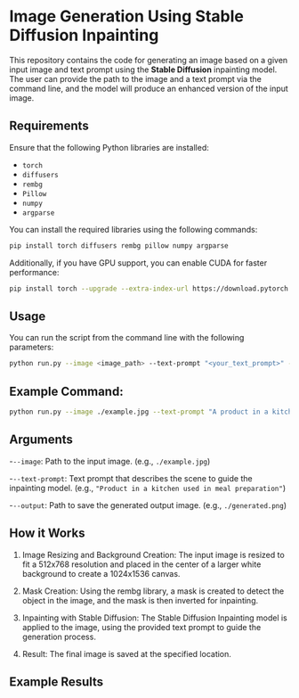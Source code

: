 # Image Generation Using Stable Diffusion Inpainting

This repository contains the code for generating an image based on a given input image and text prompt using the **Stable Diffusion** inpainting model. The user can provide the path to the image and a text prompt via the command line, and the model will produce an enhanced version of the input image.

## Requirements

Ensure that the following Python libraries are installed:

- `torch`
- `diffusers`
- `rembg`
- `Pillow`
- `numpy`
- `argparse`

You can install the required libraries using the following commands:

```bash
pip install torch diffusers rembg pillow numpy argparse
```
Additionally, if you have GPU support, you can enable CUDA for faster performance:

```bash
pip install torch --upgrade --extra-index-url https://download.pytorch.org/whl/cu117
```

## Usage
You can run the script from the command line with the following parameters:

```bash
python run.py --image <image_path> --text-prompt "<your_text_prompt>" --output <output_path>
```

## Example Command:

```bash
python run.py --image ./example.jpg --text-prompt "A product in a kitchen used in meal preparation" --output ./generated.png
```
## Arguments

-`--image`: Path to the input image. (e.g., `./example.jpg`)

-`--text-prompt`: Text prompt that describes the scene to guide the inpainting model. (e.g., `"Product in a kitchen used in meal preparation"`)

-`--output`: Path to save the generated output image. (e.g., `./generated.png`)

## How it Works
1. Image Resizing and Background Creation: The input image is resized to fit a 512x768 resolution and placed in the center of a larger white background to create a 1024x1536 canvas.

2. Mask Creation: Using the rembg library, a mask is created to detect the object in the image, and the mask is then inverted for inpainting.

3. Inpainting with Stable Diffusion: The Stable Diffusion Inpainting model is applied to the image, using the provided text prompt to guide the generation process.

4. Result: The final image is saved at the specified location.

## Example Results
